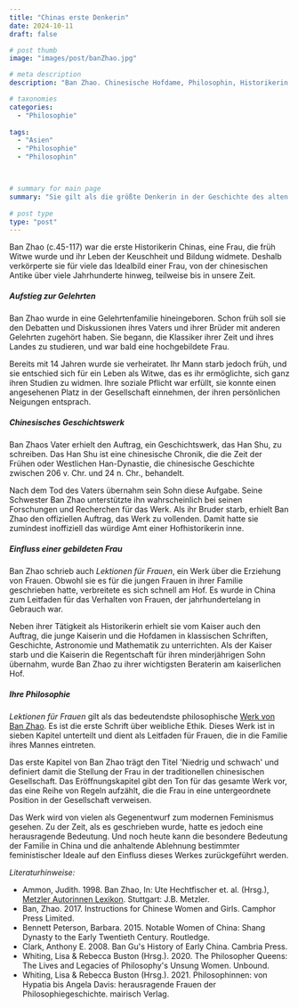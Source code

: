 ```yaml
---
title: "Chinas erste Denkerin"
date: 2024-10-11
draft: false

# post thumb
image: "images/post/banZhao.jpg"

# meta description
description: "Ban Zhao. Chinesische Hofdame, Philosophin, Historikerin. Chinas erste Denkerin. Chinesisches Geschichtswerk Han Shu. Lektionen für Frauen. Gelehrte am Hofe des Kaisers. China Frauenbild."

# taxonomies
categories:
  - "Philosophie"
  
tags:
  - "Asien"
  - "Philosophie"
  - "Philosophin"



# summary for main page
summary: "Sie gilt als die größte Denkerin in der Geschichte des alten China: Ban Zhao (c.45-117) - chinesische Hofdame, Philosophin, Historikerin." 
  
# post type
type: "post"
---
```


Ban Zhao (c.45-117) war die erste Historikerin Chinas, eine Frau, die früh Witwe wurde und ihr Leben der Keuschheit und Bildung widmete. Deshalb verkörperte sie für viele das Idealbild einer Frau, von der chinesischen Antike über viele Jahrhunderte hinweg, teilweise bis in unsere Zeit.

##### Aufstieg zur Gelehrten

Ban Zhao wurde in eine Gelehrtenfamilie hineingeboren. Schon früh soll sie den Debatten und Diskussionen ihres Vaters und ihrer Brüder mit anderen Gelehrten zugehört haben. Sie begann, die Klassiker ihrer Zeit und ihres Landes zu studieren, und war bald eine hochgebildete Frau.

Bereits mit 14 Jahren wurde sie verheiratet. Ihr Mann starb jedoch früh, und sie entschied sich für ein Leben als Witwe, das es ihr ermöglichte, sich ganz ihren Studien zu widmen. Ihre soziale Pflicht war erfüllt, sie konnte einen angesehenen Platz in der Gesellschaft einnehmen, der ihren persönlichen Neigungen entsprach.


##### Chinesisches Geschichtswerk

Ban Zhaos Vater erhielt den Auftrag, ein Geschichtswerk, das Han Shu, zu schreiben. Das Han Shu ist eine chinesische Chronik, die die Zeit der Frühen oder Westlichen Han-Dynastie, die chinesische Geschichte zwischen 206 v. Chr. und 24 n. Chr., behandelt. 

Nach dem Tod des Vaters übernahm sein Sohn diese Aufgabe. Seine Schwester Ban Zhao unterstützte ihn wahrscheinlich bei seinen Forschungen und Recherchen für das Werk. Als ihr Bruder starb, erhielt Ban Zhao den offiziellen Auftrag, das Werk zu vollenden. Damit hatte sie zumindest inoffiziell das würdige Amt einer Hofhistorikerin inne.

##### Einfluss einer gebildeten Frau

Ban Zhao schrieb auch *Lektionen für Frauen*, ein Werk über die Erziehung von Frauen. Obwohl sie es für die jungen Frauen in ihrer Familie geschrieben hatte, verbreitete es sich schnell am Hof. Es wurde in China zum Leitfaden für das Verhalten von Frauen, der jahrhundertelang in Gebrauch war.

Neben ihrer Tätigkeit als Historikerin erhielt sie vom Kaiser auch den Auftrag, die junge Kaiserin und die Hofdamen in klassischen Schriften, Geschichte, Astronomie und Mathematik zu unterrichten. Als der Kaiser starb und die Kaiserin die Regentschaft für ihren minderjährigen Sohn übernahm, wurde Ban Zhao zu ihrer wichtigsten Beraterin am kaiserlichen Hof.

##### Ihre Philosophie

*Lektionen für Frauen* gilt als das bedeutendste philosophische [Werk von Ban Zhao](https://womanisrational.uchicago.edu/2022/02/02/ban-zhao/). Es ist die erste Schrift über weibliche Ethik. Dieses Werk ist in sieben Kapitel unterteilt und dient als Leitfaden für Frauen, die in die Familie ihres Mannes eintreten.

Das erste Kapitel von Ban Zhao trägt den Titel 'Niedrig und schwach' und definiert damit die Stellung der Frau in der traditionellen chinesischen Gesellschaft. Das Eröffnungskapitel gibt den Ton für das gesamte Werk vor, das eine Reihe von Regeln aufzählt, die die Frau in eine untergeordnete Position in der Gesellschaft verweisen.  

Das Werk wird von vielen als Gegenentwurf zum modernen Feminismus gesehen. Zu der Zeit, als es geschrieben wurde, hatte es jedoch eine herausragende Bedeutung. Und noch heute kann die besondere Bedeutung der Familie in China und die anhaltende Ablehnung bestimmter feministischer Ideale auf den Einfluss dieses Werkes zurückgeführt werden.

*Literaturhinweise:*
- Ammon, Judith. 1998. Ban Zhao, In: Ute Hechtfischer et. al. (Hrsg.), [Metzler Autorinnen Lexikon](https://doi.org/10.1007/978-3-476-03702-2_28). Stuttgart: J.B. Metzler.
- Ban, Zhao. 2017. Instructions for Chinese Women and Girls. Camphor Press Limited.
- Bennett Peterson, Barbara. 2015. Notable Women of China: Shang Dynasty to the Early Twentieth Century. Routledge.
- Clark, Anthony E. 2008. Ban Gu's History of Early China. Cambria Press.
- Whiting, Lisa & Rebecca Buston (Hrsg.). 2020. The Philosopher Queens: The Lives and Legacies of Philosophy's Unsung Women. Unbound.
- Whiting, Lisa & Rebecca Buston (Hrsg.). 2021. Philosophinnen: von Hypatia bis Angela Davis: herausragende Frauen der Philosophiegeschichte. mairisch Verlag.


